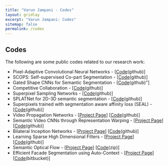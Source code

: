 ```yaml
---
title: "Varun Jampani - Codes"
layout: gridlay
excerpt: "Varun Jampani: Codes"
sitemap: false
permalink: /codes
---
```


## Codes

<p>The following are some public codes related to our research work:</p>

<ul>
        <li>Pixel-Adaptive Convolutional Neural Networks - [<a href="https://github.com/NVlabs/pacnet">Code</a>(github)]</li>
	<li>SCOPS: Self-supervised Co-part Segmentation - [<a href="https://github.com/NVlabs/SCOPS">Code</a>(github)]</li>
  <li>Gated Shape CNNs for Semantic Segmentation - [<a href="https://github.com/nv-tlabs/GSCNN">Code</a>(github)"]</li>
	<li>Competitive Collaboration - [<a href="https://github.com/anuragranj/cc">Code</a>(github)]</li>
	<li>Superpixel Sampling Networks - [<a href="https://github.com/NVlabs/ssn_superpixels">Code</a>(github)]</li>
	<li>SPLATNet for 2D-3D semantic segmentation - [<a href="https://github.com/NVlabs/splatnet">Code</a>(github)]</li>
	<li>Superpixels trained with segmentation aware affinity loss (SEAL) - [<a href="https://github.com/wctu/SEAL">Code</a>(github)]</li>
	<li>Video Propagation Networks - [<a href="http://varunjampani.github.io/vpn">Project Page</a>] [<a href="https://github.com/varunjampani/video_prop_networks">Code</a>(github)]</li>
	<li>Semantic Video CNNs through Representation Warping - [<a href="http://segmentation.is.tuebingen.mpg.de/netwarp/">Project Page</a>] [<a href="https://github.com/raghudeep/netwarp_public">Code</a>(github)]</li>
	<li>Bilateral Inception Networks - [<a href="http://segmentation.is.tuebingen.mpg.de">Project Page</a>] [<a href="https://github.com/raghudeep/bilateralinceptions">Code</a>(github)]</li>
	<li>Learning Sparse High Dimensional Filters - [<a href="http://bilateralnn.is.tuebingen.mpg.de">Project Page</a>] [<a href="https://github.com/MPI-IS/bilateralNN">Code</a>(github)]</li>
	<li>Semantic Optical Flow - [<a href="https://ps.is.tuebingen.mpg.de/research_projects/semantic-optical-flow">Project Page</a>] [<a href="https://ps.is.tuebingen.mpg.de/uploads_file/attachment/attachment/281/semantic_flow_code_release.zip">Code</a>(zip)]</li>
	<li>Efficient Facade Segmentation using Auto-Context - [<a href="https://ps.is.tuebingen.mpg.de/research_projects/facade-segmentation">Project Page</a>] [<a href="https://bitbucket.org/rgadde/wacv15_code">Code</a>(bitbucket)]</li>
</ul>

<p>&nbsp;</p>
